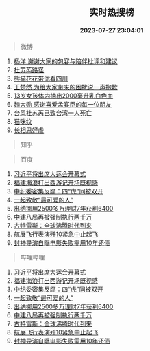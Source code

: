 <div align="center"><h2>实时热搜榜</h2><h4>2023-07-27 23:04:01</h4></div>

> 微博  

1. [杨洋 谢谢大家的包容与陪伴批评和建议](https://s.weibo.com/weibo?q=%E6%9D%A8%E6%B4%8B%20%E8%B0%A2%E8%B0%A2%E5%A4%A7%E5%AE%B6%E7%9A%84%E5%8C%85%E5%AE%B9%E4%B8%8E%E9%99%AA%E4%BC%B4%E6%89%B9%E8%AF%84%E5%92%8C%E5%BB%BA%E8%AE%AE&t=31&band_rank=1&Refer=top)<br />
2. [杜苏芮路径](https://s.weibo.com/weibo?q=%E6%9D%9C%E8%8B%8F%E8%8A%AE%E8%B7%AF%E5%BE%84&t=31&band_rank=2&Refer=top)<br />
3. [熊猫花花带你看四川](https://s.weibo.com/weibo?q=%23%E7%86%8A%E7%8C%AB%E8%8A%B1%E8%8A%B1%E5%B8%A6%E4%BD%A0%E7%9C%8B%E5%9B%9B%E5%B7%9D%23&t=31&band_rank=3&Refer=top)<br />
4. [王楚然 为给大家带来的困扰说一声抱歉](https://s.weibo.com/weibo?q=%E7%8E%8B%E6%A5%9A%E7%84%B6%20%E4%B8%BA%E7%BB%99%E5%A4%A7%E5%AE%B6%E5%B8%A6%E6%9D%A5%E7%9A%84%E5%9B%B0%E6%89%B0%E8%AF%B4%E4%B8%80%E5%A3%B0%E6%8A%B1%E6%AD%89&t=31&band_rank=4&Refer=top)<br />
5. [13岁女孩体内抽出2000毫升乳白色血](https://s.weibo.com/weibo?q=%2313%E5%B2%81%E5%A5%B3%E5%AD%A9%E4%BD%93%E5%86%85%E6%8A%BD%E5%87%BA2000%E6%AF%AB%E5%8D%87%E4%B9%B3%E7%99%BD%E8%89%B2%E8%A1%80%23&t=31&band_rank=5&Refer=top)<br />
6. [魏大勋 感谢喜爱孟宴臣的每一位朋友](https://s.weibo.com/weibo?q=%E9%AD%8F%E5%A4%A7%E5%8B%8B%20%E6%84%9F%E8%B0%A2%E5%96%9C%E7%88%B1%E5%AD%9F%E5%AE%B4%E8%87%A3%E7%9A%84%E6%AF%8F%E4%B8%80%E4%BD%8D%E6%9C%8B%E5%8F%8B&t=31&band_rank=6&Refer=top)<br />
7. [台风杜苏芮已致台湾一人死亡](https://s.weibo.com/weibo?q=%23%E5%8F%B0%E9%A3%8E%E6%9D%9C%E8%8B%8F%E8%8A%AE%E5%B7%B2%E8%87%B4%E5%8F%B0%E6%B9%BE%E4%B8%80%E4%BA%BA%E6%AD%BB%E4%BA%A1%23&t=31&band_rank=7&Refer=top)<br />
8. [猫咪纹](https://s.weibo.com/weibo?q=%E7%8C%AB%E5%92%AA%E7%BA%B9&t=31&band_rank=8&Refer=top)<br />
9. [长相思好虐](https://s.weibo.com/weibo?q=%E9%95%BF%E7%9B%B8%E6%80%9D%E5%A5%BD%E8%99%90&t=31&band_rank=9&Refer=top)<br />

> 知乎  


> 百度  

1. [习近平将出席大运会开幕式](https://www.baidu.com/s?wd=%E4%B9%A0%E8%BF%91%E5%B9%B3%E5%B0%86%E5%87%BA%E5%B8%AD%E5%A4%A7%E8%BF%90%E4%BC%9A%E5%BC%80%E5%B9%95%E5%BC%8F&sa=fyb_news&rsv_dl=fyb_news)<br />
2. [福建海浪打出西游记开场既视感](https://www.baidu.com/s?wd=%E7%A6%8F%E5%BB%BA%E6%B5%B7%E6%B5%AA%E6%89%93%E5%87%BA%E8%A5%BF%E6%B8%B8%E8%AE%B0%E5%BC%80%E5%9C%BA%E6%97%A2%E8%A7%86%E6%84%9F&sa=fyb_news&rsv_dl=fyb_news)<br />
3. [中纪委密集反腐：四“虎”同被双开](https://www.baidu.com/s?wd=%E4%B8%AD%E7%BA%AA%E5%A7%94%E5%AF%86%E9%9B%86%E5%8F%8D%E8%85%90%EF%BC%9A%E5%9B%9B%E2%80%9C%E8%99%8E%E2%80%9D%E5%90%8C%E8%A2%AB%E5%8F%8C%E5%BC%80&sa=fyb_news&rsv_dl=fyb_news)<br />
4. [一起致敬“最可爱的人”](https://www.baidu.com/s?wd=%E4%B8%80%E8%B5%B7%E8%87%B4%E6%95%AC%E2%80%9C%E6%9C%80%E5%8F%AF%E7%88%B1%E7%9A%84%E4%BA%BA%E2%80%9D&sa=fyb_news&rsv_dl=fyb_news)<br />
5. [出纳挪用2500多万理财7年获利6400](https://www.baidu.com/s?wd=%E5%87%BA%E7%BA%B3%E6%8C%AA%E7%94%A82500%E5%A4%9A%E4%B8%87%E7%90%86%E8%B4%A27%E5%B9%B4%E8%8E%B7%E5%88%A96400&sa=fyb_news&rsv_dl=fyb_news)<br />
6. [中建八局再被强制执行两千万](https://www.baidu.com/s?wd=%E4%B8%AD%E5%BB%BA%E5%85%AB%E5%B1%80%E5%86%8D%E8%A2%AB%E5%BC%BA%E5%88%B6%E6%89%A7%E8%A1%8C%E4%B8%A4%E5%8D%83%E4%B8%87&sa=fyb_news&rsv_dl=fyb_news)<br />
7. [古特雷斯：全球沸腾时代到来](https://www.baidu.com/s?wd=%E5%8F%A4%E7%89%B9%E9%9B%B7%E6%96%AF%EF%BC%9A%E5%85%A8%E7%90%83%E6%B2%B8%E8%85%BE%E6%97%B6%E4%BB%A3%E5%88%B0%E6%9D%A5&sa=fyb_news&rsv_dl=fyb_news)<br />
8. [航展飞行表演歼10紧急中止起飞](https://www.baidu.com/s?wd=%E8%88%AA%E5%B1%95%E9%A3%9E%E8%A1%8C%E8%A1%A8%E6%BC%94%E6%AD%BC10%E7%B4%A7%E6%80%A5%E4%B8%AD%E6%AD%A2%E8%B5%B7%E9%A3%9E&sa=fyb_news&rsv_dl=fyb_news)<br />
9. [封神导演自曝电影失败需用10年还债](https://www.baidu.com/s?wd=%E5%B0%81%E7%A5%9E%E5%AF%BC%E6%BC%94%E8%87%AA%E6%9B%9D%E7%94%B5%E5%BD%B1%E5%A4%B1%E8%B4%A5%E9%9C%80%E7%94%A810%E5%B9%B4%E8%BF%98%E5%80%BA&sa=fyb_news&rsv_dl=fyb_news)<br />

> 哔哩哔哩  

1. [习近平将出席大运会开幕式](https://www.baidu.com/s?wd=%E4%B9%A0%E8%BF%91%E5%B9%B3%E5%B0%86%E5%87%BA%E5%B8%AD%E5%A4%A7%E8%BF%90%E4%BC%9A%E5%BC%80%E5%B9%95%E5%BC%8F&sa=fyb_news&rsv_dl=fyb_news)<br />
2. [福建海浪打出西游记开场既视感](https://www.baidu.com/s?wd=%E7%A6%8F%E5%BB%BA%E6%B5%B7%E6%B5%AA%E6%89%93%E5%87%BA%E8%A5%BF%E6%B8%B8%E8%AE%B0%E5%BC%80%E5%9C%BA%E6%97%A2%E8%A7%86%E6%84%9F&sa=fyb_news&rsv_dl=fyb_news)<br />
3. [中纪委密集反腐：四“虎”同被双开](https://www.baidu.com/s?wd=%E4%B8%AD%E7%BA%AA%E5%A7%94%E5%AF%86%E9%9B%86%E5%8F%8D%E8%85%90%EF%BC%9A%E5%9B%9B%E2%80%9C%E8%99%8E%E2%80%9D%E5%90%8C%E8%A2%AB%E5%8F%8C%E5%BC%80&sa=fyb_news&rsv_dl=fyb_news)<br />
4. [一起致敬“最可爱的人”](https://www.baidu.com/s?wd=%E4%B8%80%E8%B5%B7%E8%87%B4%E6%95%AC%E2%80%9C%E6%9C%80%E5%8F%AF%E7%88%B1%E7%9A%84%E4%BA%BA%E2%80%9D&sa=fyb_news&rsv_dl=fyb_news)<br />
5. [出纳挪用2500多万理财7年获利6400](https://www.baidu.com/s?wd=%E5%87%BA%E7%BA%B3%E6%8C%AA%E7%94%A82500%E5%A4%9A%E4%B8%87%E7%90%86%E8%B4%A27%E5%B9%B4%E8%8E%B7%E5%88%A96400&sa=fyb_news&rsv_dl=fyb_news)<br />
6. [中建八局再被强制执行两千万](https://www.baidu.com/s?wd=%E4%B8%AD%E5%BB%BA%E5%85%AB%E5%B1%80%E5%86%8D%E8%A2%AB%E5%BC%BA%E5%88%B6%E6%89%A7%E8%A1%8C%E4%B8%A4%E5%8D%83%E4%B8%87&sa=fyb_news&rsv_dl=fyb_news)<br />
7. [古特雷斯：全球沸腾时代到来](https://www.baidu.com/s?wd=%E5%8F%A4%E7%89%B9%E9%9B%B7%E6%96%AF%EF%BC%9A%E5%85%A8%E7%90%83%E6%B2%B8%E8%85%BE%E6%97%B6%E4%BB%A3%E5%88%B0%E6%9D%A5&sa=fyb_news&rsv_dl=fyb_news)<br />
8. [航展飞行表演歼10紧急中止起飞](https://www.baidu.com/s?wd=%E8%88%AA%E5%B1%95%E9%A3%9E%E8%A1%8C%E8%A1%A8%E6%BC%94%E6%AD%BC10%E7%B4%A7%E6%80%A5%E4%B8%AD%E6%AD%A2%E8%B5%B7%E9%A3%9E&sa=fyb_news&rsv_dl=fyb_news)<br />
9. [封神导演自曝电影失败需用10年还债](https://www.baidu.com/s?wd=%E5%B0%81%E7%A5%9E%E5%AF%BC%E6%BC%94%E8%87%AA%E6%9B%9D%E7%94%B5%E5%BD%B1%E5%A4%B1%E8%B4%A5%E9%9C%80%E7%94%A810%E5%B9%B4%E8%BF%98%E5%80%BA&sa=fyb_news&rsv_dl=fyb_news)<br />
